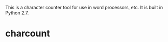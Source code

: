 This is a character counter tool for use in word processors, etc. It is built in Python 2.7.
# charcount
